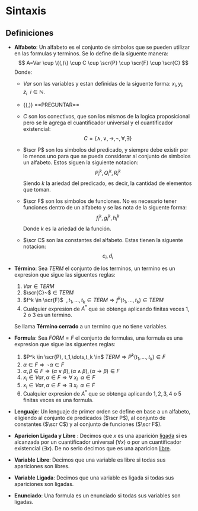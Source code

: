 # Sintaxis

## Definiciones

- **Alfabeto**: Un alfabeto es el conjunto de simbolos que se pueden utilizar en las formulas y terminos. Se lo define de la siguente manera:
  $$
  A=Var \cup \{(,)\} \cup C \cup \scr{P} \cup \scr{F} \cup \scr{C}
  $$
  Donde:

  - $Var$ son las variables y estan definidas de la siguente forma: $x_i,y_i,z_i~~i\in \mathbb{N}$.

  - $\{(,)\}$ ==PREGUNTAR==

  - $C$ son los conectivos, que son los mismos de la logica proposicional pero se le agrega el cuantificador universal y el cuantificador existencial:
    $$
    C=\{\land,\lor,\rightarrow,\lnot,\forall,\exists\}
    $$

  - $\scr P$ son los simbolos del predicado, y siempre debe existir por lo menos uno para que se pueda considerar al conjunto de simbolos un alfabeto. Estos siguen la siguiente notacion: 
    $$
    P_i^k,Q_i^k,R_i^k
    $$
    Siendo $k$ la ariedad del predicado, es decir, la cantidad de elementos que toman.

  - $\scr F$ son los simbolos de funciones. No es necesario tener funciones dentro de un alfabeto y se las nota de la siguente forma:
    $$
    f_i^k,g_i^k,h_i^k
    $$
    Donde $k$ es la ariedad de la función.

  - $\scr C$ son las constantes del alfabeto. Estas tienen la siguente notacion:
    $$
    c_i,d_i
    $$
  
- **Término**: Sea $TERM$ el conjunto de los terminos, un termino es un expresion que sigue las siguentes reglas:

  1. $Var \in TERM$
  2. $\scr{C}~$$\in TERM$ 
  3. $f^k \in \scr{F}$$~~, t_1,\dots,t_k \in TERM \Rightarrow f^k(t_1,\dots,t_k) \in TERM$
  4. Cualquier expresion de $A^*$ que se obtenga aplicando finitas veces $1, 2$ o $3$ es un termino.  

  Se llama **Término cerrado** a un termino que no tiene variables.

- **Formula**: Sea $FORM=F$ el conjunto de formulas, una formula es una expresion que sigue las siguentes reglas:

  1. $P^k \in \scr{P}, t_1,\dots,t_k \in$$~TERM \Rightarrow P^k(t_1,\dots,t_k) \in F$
  2. $\alpha \in F \Rightarrow \lnot \alpha \in F$
  3. $\alpha,\beta \in F \Rightarrow (\alpha\lor \beta), (\alpha \land\beta), (\alpha \rightarrow \beta) \in F$ 
  4. $x_i \in Var, \alpha \in F \Rightarrow \forall~x_i~~\alpha \in F$
  5. $x_i \in Var, \alpha \in F \Rightarrow \exists~x_i~~\alpha \in F$
  6. Cualquier expresion de $A^*$ que se obtenga aplicando $1,2,3,4$ o $5$ finitas veces es una formula.

- **Lenguaje**: Un lenguaje de primer orden se define en base a un alfabeto, eligiendo al conjunto de predicados ($\scr P$), al conjunto de constantes ($\scr C$) y al conjunto de funciones ($\scr F$).

- **Aparicion Ligada y Libre** : Decimos que $x$ es una aparición <u>ligada</u> si es alcanzada por un cuantificador universal ($\forall x$) o por un cuantificador existencial ($\exists x$). De no serlo decimos que es una aparicion <u>libre</u>.

- **Variable Libre**: Decimos que una variable es libre si todas sus apariciones son libres.

- **Variable Ligada**: Decimos que una variable es ligada si todas sus apariciones son ligadas.

- **Enunciado**: Una formula es un enunciado si todas sus variables son ligadas.















